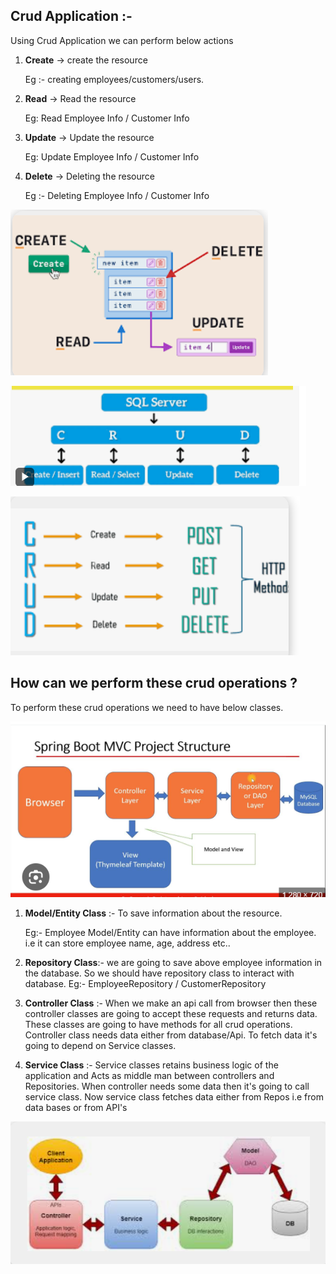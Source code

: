 ## Crud Application :- 

Using Crud Application we can perform below actions 

1) **Create** -> create the resource

    Eg :- creating employees/customers/users.

2) **Read** -> Read the resource

   Eg: Read Employee Info / Customer Info

3) **Update** -> Update the resource
   
   Eg: Update Employee Info / Customer Info

4) **Delete** -> Deleting the resource

   Eg :- Deleting Employee Info / Customer Info


![img_2.png](img_2.png)

![img_3.png](img_3.png)

![img_4.png](img_4.png)



## How can we perform these crud operations ?
To perform these crud operations we need to have below classes.

![img_1.png](img_1.png)

1) **Model/Entity Class** :-  To save information about the resource. 

   Eg:- Employee Model/Entity can have information about the employee.
   i.e it can store employee name, age, address etc..
   
2) **Repository Class**:-  we are going to save above employee 
information in the database. So we should have repository class to interact with database.
   Eg:- EmployeeRepository / CustomerRepository
   
3) **Controller Class** :- When we make an api call from browser
   then these controller classes are going to accept these requests and returns data.
   These classes are going to have methods for all crud operations.
   Controller class needs data either from database/Api.
   To fetch data it's going to depend on Service classes.
   
4) **Service Class** :- Service classes retains business logic of the application and Acts as middle man between
controllers and Repositories. When controller needs some data then it's going to call service class.
   Now service class fetches data either from Repos i.e from data bases
   or from API's

![img.png](img.png)
